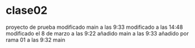 # clase02
proyecto de prueba modificado main a las 9:33
modificado a las 14:48
modificado el 8 de marzo a las 9:22
añadido main a las 9:33
añadido por rama 01 a las 9:32
main
